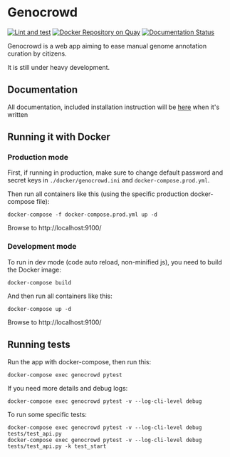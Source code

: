 # Genocrowd

[![Lint and test](https://github.com/annotons/genocrowd/workflows/Lint%20and%20test/badge.svg)](https://github.com/annotons/genocrowd/actions)
[![Docker Repository on Quay](https://quay.io/repository/annotons/genocrowd/status "Docker Repository on Quay")](https://quay.io/repository/annotons/genocrowd)
[![Documentation Status](https://readthedocs.org/projects/genocrowd/badge/?version=latest)](https://genocrowd.readthedocs.io/en/latest/?badge=latest)

Genocrowd is a web app aiming to ease manual genome annotation curation by citizens.

It is still under heavy development.

## Documentation

All documentation, included installation instruction will be [here](https://genocrowd.readthedocs.io/en/latest/) when it's written

## Running it with Docker

### Production mode

First, if running in production, make sure to change default password and secret keys in `./docker/genocrowd.ini` and `docker-compose.prod.yml`.

Then run all containers like this (using the specific production docker-compose file):

```
docker-compose -f docker-compose.prod.yml up -d
```

Browse to http://localhost:9100/

### Development mode

To run in dev mode (code auto reload, non-minified js), you need to build the Docker image:

```
docker-compose build
```

And then run all containers like this:

```
docker-compose up -d
```

Browse to http://localhost:9100/

## Running tests

Run the app with docker-compose, then run this:

```
docker-compose exec genocrowd pytest
```

If you need more details and debug logs:

```
docker-compose exec genocrowd pytest -v --log-cli-level debug
```

To run some specific tests:

```
docker-compose exec genocrowd pytest -v --log-cli-level debug tests/test_api.py
docker-compose exec genocrowd pytest -v --log-cli-level debug tests/test_api.py -k test_start
```
